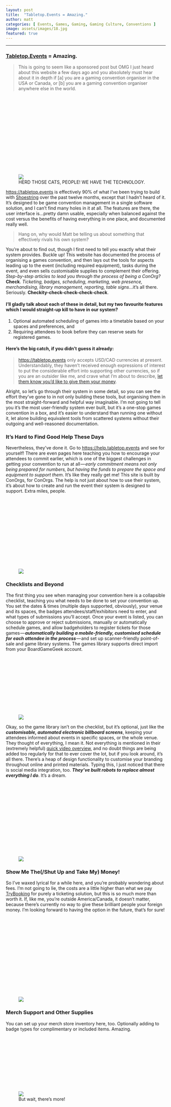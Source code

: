 ```yaml
---
layout: post
title:  "Tabletop.Events = Amazing."
author: matt
categories: [ Events, Games, Gaming, Gaming Culture, Conventions ]
image: assets/images/18.jpg
featured: true
---
```


<section name="6767" class="section section--body section--first"><div class="section-divider"><hr class="section-divider"></div><div class="section-content"><div class="section-inner sectionLayout--insetColumn"><h3 name="64fc" id="64fc" class="graf graf--h3 graf--leading graf--title"><a href="https://tabletop.events/" data-href="https://tabletop.events/" class="markup--anchor markup--h3-anchor" rel="nofollow noopener" target="_blank">Tabletop.Events</a> = Amazing.</h3><blockquote name="1979" id="1979" class="graf graf--blockquote graf-after--h3">This is going to seem like a sponsored post but OMG I just heard about this website a few days ago and you absolutely must hear about it in depth if [a] you are a gaming convention organiser in the USA or Canada, or [b] you are a gaming convention organiser anywhere else in the world.</blockquote><figure name="bfad" id="bfad" class="graf graf--figure graf-after--blockquote"><div class="aspectRatioPlaceholder is-locked" style="max-width: 700px; max-height: 409px;"><div class="aspectRatioPlaceholder-fill" style="padding-bottom: 58.5%;"></div><img class="graf-image" data-image-id="1*upqbKqcUuxQ6s9LcQQ9KfA.jpeg" data-width="768" data-height="449" src="https://cdn-images-1.medium.com/max/800/1*upqbKqcUuxQ6s9LcQQ9KfA.jpeg"></div><figcaption class="imageCaption">HERD THOSE CATS, PEOPLE! WE HAVE THE TECHNOLOGY.</figcaption></figure><p name="5604" id="5604" class="graf graf--p graf-after--figure"><a href="https://tabletop.events/" data-href="https://tabletop.events/" class="markup--anchor markup--p-anchor" rel="nofollow noopener noopener" target="_blank">https://tabletop.events</a> is effectively 90% of what I’ve been trying to build with <a href="https://EttinCon.org/shoestring" data-href="https://EttinCon.org/shoestring" class="markup--anchor markup--p-anchor" rel="noopener" target="_blank">Shoestring</a> over the past twelve months, except that I hadn’t heard of it. It’s designed to be game convention management in a single software solution, and I can’t find many holes in it at all. The features are there, the user interface is…pretty damn usable, especially when balanced against the cost versus the benefits of having everything in one place, and documented really well.</p><blockquote name="debe" id="debe" class="graf graf--pullquote graf-after--p">Hang on, why would Matt be telling us about something that effectively rivals his own system?</blockquote><p name="a145" id="a145" class="graf graf--p graf-after--pullquote">You’re about to find out, though I first need to tell you exactly what their system provides. Buckle up! This website has documented the process of organising a games convention, and then lays out the tools for aspects leading up to the event (including required equipment), tasks during the event, and even sells customisable supplies to complement their offering. <em class="markup--em markup--p-em">Step-by-step articles to lead you through the process of being a ConOrg?</em> <strong class="markup--strong markup--p-strong">Check</strong>. <em class="markup--em markup--p-em">Ticketing, badges, scheduling, marketing, web presence, merchandising, library management, reporting, table signs</em>…it’s all there. Seriously. <strong class="markup--strong markup--p-strong">Checkity-check-check-check-check</strong>.</p><h4 name="eee3" id="eee3" class="graf graf--h4 graf-after--p">I’ll gladly talk about each of these in detail, but my two favourite features which I would straight-up kill to have in our system?</h4><ol class="postList"><li name="b769" id="b769" class="graf graf--li graf-after--h4">Optional automated scheduling of games into a timetable based on your spaces and preferences, and</li><li name="a4b8" id="a4b8" class="graf graf--li graf-after--li">Requiring attendees to book before they can reserve seats for registered games.</li></ol><h4 name="6bf2" id="6bf2" class="graf graf--h4 graf-after--li">Here’s the big catch, if you didn’t guess it already:</h4><blockquote name="44aa" id="44aa" class="graf graf--blockquote graf-after--h4"><a href="https://tabletop.events" data-href="https://tabletop.events" class="markup--anchor markup--blockquote-anchor" rel="noopener" target="_blank">https://tabletop.events</a> only accepts USD/CAD currencies at present. Understandably, they haven’t received enough expressions of interest to put the considerable effort into supporting other currencies, so if you are an outsider like me, and crave what I’m about to describe, <a href="mailto:info@tabletop.events" data-href="mailto:info@tabletop.events" class="markup--anchor markup--blockquote-anchor" target="_blank">let them know you’d like to give them your money</a>.</blockquote><p name="fa26" id="fa26" class="graf graf--p graf-after--blockquote">Alright, so let’s go through their system in some detail, so you can see the effort they’ve gone to in not only building these tools, but organising them in the most straight-forward and helpful way imaginable. I’m not going to tell you it’s the most user-friendly system ever built, but it’s a one-stop games convention in a box, and it’s easier to understand than running one without it, let alone building equivalent tools from scattered systems without their outgoing and well-reasoned documentation.</p><h3 name="8bf2" id="8bf2" class="graf graf--h3 graf-after--p">It’s Hard to Find Good Help These Days</h3><p name="c2b0" id="c2b0" class="graf graf--p graf-after--h3">Nevertheless, they’ve done it. Go to <a href="https://help.tabletop.events/" data-href="https://help.tabletop.events/" class="markup--anchor markup--p-anchor" rel="nofollow noopener" target="_blank">https://help.tabletop.events</a> and see for yourself! There are even pages here teaching you how to encourage your attendees to commit earlier, which is one of the biggest challenges in getting your convention to run at all — <em class="markup--em markup--p-em">early commitment means not only being prepared for numbers, but having the funds to prepare the space and equipment to support them</em>. It’s like they really get me! This site is built by ConOrgs, for ConOrgs. The help is not just about how to use their system, it’s about how to create and run the event their system is designed to support. Extra miles, people.</p><figure name="a838" id="a838" class="graf graf--figure graf-after--p"><div class="aspectRatioPlaceholder is-locked" style="max-width: 700px; max-height: 368px;"><div class="aspectRatioPlaceholder-fill" style="padding-bottom: 52.6%;"></div><img class="graf-image" data-image-id="1*JJTRqTzaKj8dxNaES-BU5A.png" data-width="1560" data-height="820" src="https://cdn-images-1.medium.com/max/800/1*JJTRqTzaKj8dxNaES-BU5A.png"></div></figure><h3 name="2d14" id="2d14" class="graf graf--h3 graf-after--figure">Checklists and Beyond</h3><p name="75ad" id="75ad" class="graf graf--p graf-after--h3">The first thing you see when managing your convention here is a collapsible checklist, teaching you what needs to be done to set your convention up. You set the dates &amp; times (multiple days supported, obviously), your venue and its spaces, the badges attendees/staff/exhibitors need to enter, and what types of submissions you’ll accept. Once your event is listed, you can choose to approve or reject submissions, manually or automatically schedule games, and allow badgeholders to register tickets for those games — <strong class="markup--strong markup--p-strong"><em class="markup--em markup--p-em">automatically building a mobile-friendly, customised schedule for each attendee in the process</em></strong> — and set up scanner-friendly point-of-sale and game library systems. The games library supports direct import from your BoardGameGeek account.</p><figure name="711c" id="711c" class="graf graf--figure graf-after--p"><div class="aspectRatioPlaceholder is-locked" style="max-width: 700px; max-height: 304px;"><div class="aspectRatioPlaceholder-fill" style="padding-bottom: 43.4%;"></div><img class="graf-image" data-image-id="1*cpOHgYRXVxJ7CSbDba_Vow.png" data-width="1356" data-height="589" src="https://cdn-images-1.medium.com/max/800/1*cpOHgYRXVxJ7CSbDba_Vow.png"></div></figure><p name="2f50" id="2f50" class="graf graf--p graf-after--figure">Okay, so the game library isn’t on the checklist, but it’s optional, just like the <strong class="markup--strong markup--p-strong"><em class="markup--em markup--p-em">customisable, automated electronic billboard screens</em></strong>, keeping your attendees informed about events in specific spaces, or the whole venue. They thought of everything, I mean it. Not everything is mentioned in their (extremely helpful) <a href="https://youtu.be/WcbcZRvvld4" data-href="https://youtu.be/WcbcZRvvld4" class="markup--anchor markup--p-anchor" rel="noopener" target="_blank">quick video overview</a>, and no doubt things are being added too regularly for that to ever cover the lot, but if you look around, it’s all there. There’s a heap of design functionality to customise your branding throughout online and printed materials. Typing this, I just noticed that there is social media integration, too. <strong class="markup--strong markup--p-strong"><em class="markup--em markup--p-em">They’ve built robots to replace almost everything I do</em></strong>. It’s a dream.</p><figure name="f670" id="f670" class="graf graf--figure graf-after--p"><div class="aspectRatioPlaceholder is-locked" style="max-width: 700px; max-height: 384px;"><div class="aspectRatioPlaceholder-fill" style="padding-bottom: 54.900000000000006%;"></div><img class="graf-image" data-image-id="1*G_Uv85zoYvYjuVCGagQuUw.png" data-width="1544" data-height="847" src="https://cdn-images-1.medium.com/max/800/1*G_Uv85zoYvYjuVCGagQuUw.png"></div></figure><h3 name="509b" id="509b" class="graf graf--h3 graf-after--figure">Show Me The(/Shut Up and Take My) Money!</h3><p name="b094" id="b094" class="graf graf--p graf-after--h3">So I’ve waxed lyrical for a while here, and you’re probably wondering about fees. I’m not going to lie, the costs are a little higher than what we pay <a href="https://trybooking.com" data-href="https://trybooking.com" class="markup--anchor markup--p-anchor" rel="noopener" target="_blank">TryBooking</a> for purely a ticketing solution, but this is so much more than worth it. If, like me, you’re outside America/Canada, it doesn’t matter, because there’s currently no way to give these brilliant people your foreign money. I’m looking forward to having the option in the future, that’s for sure!</p><figure name="a7a9" id="a7a9" class="graf graf--figure graf-after--p"><div class="aspectRatioPlaceholder is-locked" style="max-width: 700px; max-height: 416px;"><div class="aspectRatioPlaceholder-fill" style="padding-bottom: 59.4%;"></div><img class="graf-image" data-image-id="1*JuFldNyYDYDkTcdyvW4Egg.png" data-width="1511" data-height="898" src="https://cdn-images-1.medium.com/max/800/1*JuFldNyYDYDkTcdyvW4Egg.png"></div></figure><h3 name="5b7c" id="5b7c" class="graf graf--h3 graf-after--figure">Merch Support and Other Supplies</h3><p name="33d2" id="33d2" class="graf graf--p graf-after--h3">You can set up your merch store inventory here, too. Optionally adding to badge types for complimentary or included items. Amazing.</p><figure name="9691" id="9691" class="graf graf--figure graf-after--p"><div class="aspectRatioPlaceholder is-locked" style="max-width: 700px; max-height: 287px;"><div class="aspectRatioPlaceholder-fill" style="padding-bottom: 41.099999999999994%;"></div><img class="graf-image" data-image-id="1*2maWkQOLsfHGrd12ZKmQLQ.png" data-width="1478" data-height="607" src="https://cdn-images-1.medium.com/max/800/1*2maWkQOLsfHGrd12ZKmQLQ.png"></div><figcaption class="imageCaption">But wait, there’s more!</figcaption></figure><figure name="fcbc" id="fcbc" class="graf graf--figure graf-after--figure"><div class="aspectRatioPlaceholder is-locked" style="max-width: 700px; max-height: 801px;"><div class="aspectRatioPlaceholder-fill" style="padding-bottom: 114.39999999999999%;"></div><img class="graf-image" data-image-id="1*e5OCA-4Q5x_mYJME_QYADQ.png" data-width="1489" data-height="1703" src="https://cdn-images-1.medium.com/max/800/1*e5OCA-4Q5x_mYJME_QYADQ.png"></div><figcaption class="imageCaption">YOU GUYS IT IS INCREDIBLE</figcaption></figure><p name="1095" id="1095" class="graf graf--p graf-after--figure">Another thing: The system allows you to print scannable stickers for library games, as well as badges for attendees, but what if you need badge supplies, or customisable table signs? DEAR LORD THEY DO EVERYTHING:</p><figure name="9fa6" id="9fa6" class="graf graf--figure graf-after--p"><div class="aspectRatioPlaceholder is-locked" style="max-width: 700px; max-height: 853px;"><div class="aspectRatioPlaceholder-fill" style="padding-bottom: 121.9%;"></div><img class="graf-image" data-image-id="1*UDCQnhEJPBYkdJUb5xl6xg.png" data-width="1471" data-height="1793" src="https://cdn-images-1.medium.com/max/800/1*UDCQnhEJPBYkdJUb5xl6xg.png"></div><figcaption class="imageCaption">Customise that sweet sign at <a href="https://help.tabletop.events/article/230-designing-players-wanted-signs" data-href="https://help.tabletop.events/article/230-designing-players-wanted-signs" class="markup--anchor markup--figure-anchor" rel="nofollow noopener" target="_blank">https://help.tabletop.events/article/230-designing-players-wanted-signs</a></figcaption></figure><h3 name="953a" id="953a" class="graf graf--h3 graf-after--figure">I’m Running Out of Breath</h3><p name="0687" id="0687" class="graf graf--p graf-after--h3">I was going to walk through all the pieces (and will in future blog posts if you ask me nicely) but it’s all there on their website if you sign up and create a sample convention to play around with. The whole shebang is produced by the folks who brought you <a href="https://www.thegamecrafter.com" data-href="https://www.thegamecrafter.com" class="markup--anchor markup--p-anchor" rel="noopener" target="_blank">The Game Crafter</a>, a print-on-demand solution for indie designers to produce and sell physical manifestations of their work.</p><p name="1873" id="1873" class="graf graf--p graf-after--p graf--trailing">I hope this looked like your dreams, because it vastly resembles an end to many of my nightmares, primarily a way to be sure that someone could step into any of my many shoes without needing to know what I know, or have specific technical skills. <a href="https://tabletop.events" data-href="https://tabletop.events" class="markup--anchor markup--p-anchor" rel="noopener" target="_blank">Tabletop-(dot)-Events</a> makes the process manageable in such a way that not only could anyone do my job, but many people could share tiny pieces of it, and be supported by systems and documentation, designed by like-minded professionals to make it much, much easier.</p></div></div></section><section name="a249" class="section section--body section--last"><div class="section-divider"><hr class="section-divider"></div><div class="section-content"><div class="section-inner sectionLayout--insetColumn"><p name="e8de" id="e8de" class="graf graf--p graf--leading"><em class="markup--em markup--p-em">-Matt Horam,<br>ConOrg for </em><a href="https://EttinCon.org" data-href="https://EttinCon.org" class="markup--anchor markup--p-anchor" rel="noopener" target="_blank"><em class="markup--em markup--p-em">EttinCon.org</em></a><em class="markup--em markup--p-em"><br></em><a href="mailto:info@EttinCon.org" data-href="mailto:info@EttinCon.org" class="markup--anchor markup--p-anchor" target="_blank"><em class="markup--em markup--p-em">info@ettincon.org</em></a></p><p name="2830" id="2830" class="graf graf--p graf-after--p graf--trailing">You can view all our articles at <a href="https://EttinCon.org/blog" data-href="https://EttinCon.org/blog" class="markup--anchor markup--p-anchor" rel="noopener" target="_blank">EttinCon.org/blog</a>.</p></div></div></section>